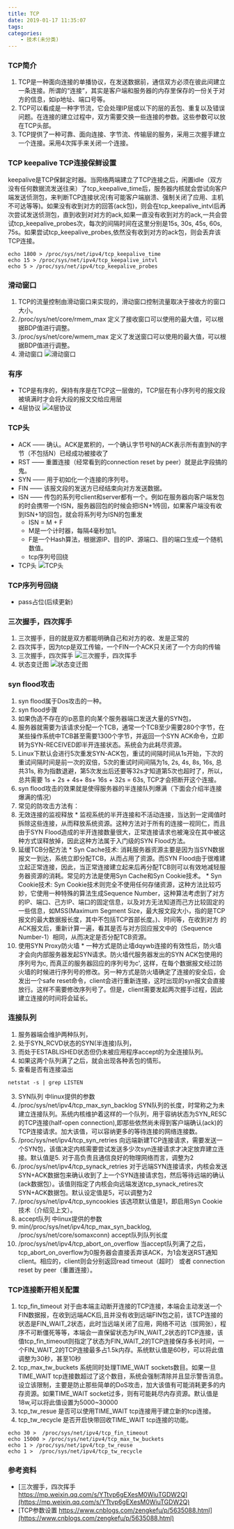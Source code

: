 ```yaml
---
title: TCP
date: 2019-01-17 11:35:07
tags:
categories:
    - 技术(未分类)
---
```

### TCP简介
1. TCP是一种面向连接的单播协议，在发送数据前，通信双方必须在彼此间建立一条连接。所谓的“连接”，其实是客户端和服务器的内存里保存的一份关于对方的信息，如ip地址、端口号等。
2. TCP可以看成是一种字节流，它会处理IP层或以下的层的丢包、重复以及错误问题。在连接的建立过程中，双方需要交换一些连接的参数。这些参数可以放在TCP头部。
3. TCP提供了一种可靠、面向连接、字节流、传输层的服务，采用三次握手建立一个连接。采用4次挥手来关闭一个连接。

### TCP keepalive TCP连接保鲜设置
keepalive是TCP保鲜定时器。当网络两端建立了TCP连接之后，闲置idle（双方没有任何数据流发送往来）了tcp_keepalive_time后，服务器内核就会尝试向客户端发送侦测包，来判断TCP连接状况(有可能客户端崩溃、强制关闭了应用、主机不可达等等)。如果没有收到对方的回答(ack包)，则会在tcp_keepalive_intvl后再次尝试发送侦测包，直到收到对对方的ack,如果一直没有收到对方的ack,一共会尝试tcp_keepalive_probes次，每次的间隔时间在这里分别是15s, 30s, 45s, 60s, 75s。如果尝试tcp_keepalive_probes,依然没有收到对方的ack包，则会丢弃该TCP连接。
```
echo 1800 > /proc/sys/net/ipv4/tcp_keepalive_time
echo 15 > /proc/sys/net/ipv4/tcp_keepalive_intvl
echo 5 > /proc/sys/net/ipv4/tcp_keepalive_probes
```

### 滑动窗口
1. TCP的流量控制由滑动窗口来实现的，滑动窗口控制流量取决于接收方的窗口大小。
2. /proc/sys/net/core/rmem_max 定义了接收窗口可以使用的最大值，可以根据BDP值进行调整。
3. /proc/sys/net/core/wmem_max 定义了发送窗口可以使用的最大值，可以根据BDP值进行调整。
4. 滑动窗口
![滑动窗口](tcp/滑动窗口.jpg)

### 有序
* TCP是有序的，保持有序是在TCP这一层做的，TCP层在有小序列号的报文段被填满时才会将大段的报文交给应用层
* 4层协议
![4层协议](tcp/4层协议.png)

### TCP头
* ACK —— 确认。ACK是累积的，一个确认字节号N的ACK表示所有直到N的字节（不包括N）已经成功被接收了
* RST —— 重置连接（经常看到的connection reset by peer）就是此字段搞的鬼。
* SYN —— 用于初如化一个连接的序列号。
* FIN —— 该报文段的发送方已经结束向对方发送数据。
* ISN —— 传包的系列号client和server都有一个。例如在服务器向客户端发包的时会携带一个ISN，服务器回包的时候会把ISN+1传回，如果客户端没有收到ISN+1的回包，就会将系列号为ISN的包重发
    * ISN = M + F
    * M是一个计时器，每隔4毫秒加1。
    * F是一个Hash算法，根据源IP、目的IP、源端口、目的端口生成一个随机数值。
    * tcp序列号回绕
* TCP头
![TCP头](tcp/TCP头.jpg)

### TCP序列号回绕
* pass占位(后续更新)

### 三次握手，四次挥手
1. 三次握手，目的就是双方都能明确自己和对方的收、发是正常的
2. 四次挥手，因为tcp是双工传输，一个FIN一个ACK只关闭了一个方向的传输
3. 三次握手，四次挥手
![三次握手，四次挥手](tcp/三次握手四次挥手.jpg)
4. 状态变迁图
![状态变迁图](tcp/状态变更.jpg)

### syn flood攻击
1. syn flood属于Dos攻击的一种。
2. syn flood步骤
  1. 如果伪造不存在的ip恶意的向某个服务器端口发送大量的SYN包，
  2. 服务器就需要为该请求分配一个TCB，通常一个TCB至少需要280个字节，在某些操作系统中TCB甚至需要1300个字节，并返回一个SYN ACK命令，立即转为SYN-RECEIVED即半开连接状态。系统会为此耗尽资源。
  3. Linux下默认会进行5次重发SYN-ACK包，重试的间隔时间从1s开始，下次的重试间隔时间是前一次的双倍，5次的重试时间间隔为1s, 2s, 4s, 8s, 16s, 总共31s, 称为指数退避，第5次发出后还要等32s才知道第5次也超时了，所以，总共需要 1s + 2s + 4s+ 8s+ 16s + 32s = 63s, TCP才会把断开这个连接。
3. syn flood攻击的效果就是使得服务器的半连接队列爆满（下面会介绍半连接爆满的情况）
4. 常见的防攻击方法有：
  1. 无效连接的监视释放
    * 监视系统的半开连接和不活动连接，当达到一定阈值时拆除这些连接，从而释放系统资源。这种方法对于所有的连接一视同仁，而且由于SYN Flood造成的半开连接数量很大，正常连接请求也被淹没在其中被这种方式误释放掉，因此这种方法属于入门级的SYN Flood方法。
  2. 延缓TCB分配方法
    * Syn Cache技术: 消耗服务器资源主要是因为当SYN数据报文一到达，系统立即分配TCB，从而占用了资源。而SYN Flood由于很难建立起正常连接，因此，当正常连接建立起来后再分配TCB则可以有效地减轻服务器资源的消耗。常见的方法是使用Syn Cache和Syn Cookie技术。
    * Syn Cookie技术: Syn Cookie技术则完全不使用任何存储资源，这种方法比较巧妙，它使用一种特殊的算法生成Sequence Number，这种算法考虑到了对方的IP、端口、己方IP、端口的固定信息，以及对方无法知道而己方比较固定的一些信息，如MSS(Maximum Segment Size，最大报文段大小，指的是TCP报文的最大数据报长度，其中不包括TCP首部长度。)、时间等，在收到对方 的ACK报文后，重新计算一遍，看其是否与对方回应报文中的（Sequence Number-1）相同，从而决定是否分配TCB资源。
  3. 使用SYN Proxy防火墙
    * 一种方式是防止墙dqywb连接的有效性后，防火墙才会向内部服务器发起SYN请求。防火墙代服务器发出的SYN ACK包使用的序列号为c, 而真正的服务器回应的序列号为c', 这样，在每个数据报文经过防火墙的时候进行序列号的修改。另一种方式是防火墙确定了连接的安全后，会发出一个safe reset命令，client会进行重新连接，这时出现的syn报文会直接放行。这样不需要修改序列号了。但是，client需要发起两次握手过程，因此建立连接的时间将会延长。

### 连接队列
1. 服务器端会维护两种队列，
  1. 处于SYN_RCVD状态的SYN(半连接)队列，
  2. 而处于ESTABLISHED状态但仍未被应用程序accept的为全连接队列。
  3. 如果这两个队列满了之后，就会出现各种丢包的情形。
2. 查看是否有连接溢出
```
netstat -s | grep LISTEN
```
3. SYN队列 中linux提供的参数
  1. /proc/sys/net/ipv4/tcp_max_syn_backlog SYN队列的长度，时常称之为未建立连接队列。系统内核维护着这样的一个队列，用于容纳状态为SYN_RESC的TCP连接(half-open connection),即那些依然尚未得到客户端确认(ack)的TCP连接请求。加大该值，可以容纳更多的等待连接的网络连接数。
  2. /proc/sys/net/ipv4/tcp_syn_retries 向远端新建TCP连接请求，需要发送一个SYN包，该值决定内核需要尝试发送多少次syn连接请求才决定放弃建立连接。默认值是5. 对于高负责且通信良好的物理网络而言，调整为2
  3. /proc/sys/net/ipv4/tcp_synack_retries 对于远端SYN连接请求，内核会发送SYN+ACK数据包来确认收到了上一个SYN连接请求包，然后等待远端的确认(ack数据包）。该值则指定了内核会向远端发送tcp_synack_retires次SYN+ACK数据包。默认设定值是5，可以调整为2
  4. /proc/sys/net/ipv4/tcp_syncookies 该选项默认值是1，即启用Syn Cookie技术（介绍见上文）。
4. accept队列 中linux提供的参数
  1. min(/proc/sys/net/ipv4/tcp_max_syn_backlog, /proc/sys/net/core/somaxconn) accept队列队列长度
  2. /proc/sys/net/ipv4/tcp_abort_on_overflow 当accept队列满了之后，tcp_abort_on_overflow为0服务器会直接丢弃该ACK，为1会发送RST通知client。相应的，client则会分别返回read timeout（超时） 或者 connection reset by peer（重置连接）。

### TCP连接断开相关配置
1. tcp_fin_timeout 对于由本端主动断开连接的TCP连接，本端会主动发送一个FIN数据报，在收到远端ACK后,且并没有收到远端FIN包之前，该TCP连接的状态是FIN_WAIT_2状态，此时当远端关闭了应用，网络不可达（拔网张），程序不可断僵死等等，本端会一直保留状态为FIN_WAIT_2状态的TCP连接，该值tcp_fin_timeout则指定了状态为FIN_WAIT_2的TCP连接保存多长时间，一个FIN_WAIT_2的TCP连接最多占1.5k内存。系统默认值是60秒，可以将此值调整为30秒，甚至10秒
2. tcp_max_tw_buckets 系统同时处理TIME_WAIT sockets数目。如果一旦TIME_WAIT tcp连接数超过了这个数目，系统会强制清除并且显示警告消息。设立该限制，主要是防止那些简单的DoS攻击，加大该值有可能消耗更多的内存资源。如果TIME_WAIT socket过多，则有可能耗尽内存资源。默认值是18w,可以将此值设置为5000~30000
3. tcp_tw_resue 是否可以使用TIME_WAIT tcp连接用于建立新的tcp连接。
4. tcp_tw_recycle 是否开启快带回收TIME_WAIT tcp连接的功能。
```
echo 30 >  /proc/sys/net/ipv4/tcp_fin_timeout
echo 15000 > /proc/sys/net/ipv4/tcp_max_tw_buckets
echo 1 > /proc/sys/net/ipv4/tcp_tw_reuse
echo 1 >  /proc/sys/net/ipv4/tcp_tw_recycle
```

### 参考资料
* [三次握手，四次挥手 https://mp.weixin.qq.com/s/YTtvp6gEXesM0WiuTGDW2Q](https://mp.weixin.qq.com/s/YTtvp6gEXesM0WiuTGDW2Q)
* [TCP参数设置 https://www.cnblogs.com/zengkefu/p/5635088.html](https://www.cnblogs.com/zengkefu/p/5635088.html)
